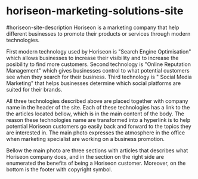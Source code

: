 # horiseon-marketing-solutions-site

#horiseon-site-description
Horiseon is a marketing company that help different businesses to promote their products or services through modern technologies.

First modern technology used by Horiseon is "Search Engine Optimisation" which allows businesses to increase their visibility and 
to increase the posibility to find more customers. Second technology is "Online Reputation Management" which gives businesses control 
to what potential customers see when they search for their business. Third technology is " Social Media Marketing" that helps businesses 
determine which social platforms are suited for their brands.

All three technologies described above are placed together with company name in the header of the site. Each of these technologies has 
a link to the the articles located bellow, which is in the main content of the body. The reason these technologies name are transformed into a hyperlink 
is to help potential Horiseon customers go easily back and forward to the topics they are interested in. The main photo expresses the atmosphere 
in the office when marketing specialist are working on a business promotion. 

Bellow the main photo are three sections with articles that describes what Horiseon company does, and in the section on the right side are enumerated 
the benefits of being a Horiseon customer. Moreover, on the bottom is the footer with copyright symbol.



